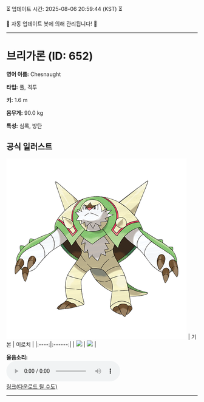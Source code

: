 
⏳ 업데이트 시간: 2025-08-06 20:59:44 (KST) ⏳

🤖 자동 업데이트 봇에 의해 관리됩니다! 🤖

---

# 브리가론 (ID: 652)
**영어 이름:** Chesnaught

**타입:** 풀, 격투

**키:** 1.6 m

**몸무게:** 90.0 kg

**특성:** 심록, 방탄

## 공식 일러스트
![](https://raw.githubusercontent.com/PokeAPI/sprites/master/sprites/pokemon/other/official-artwork/652.png)
| 기본 | 이로치 |
|:----:|:------:|
| <img src="http://play.pokemonshowdown.com/sprites/ani/chesnaught.gif" width="200"> | <img src="http://play.pokemonshowdown.com/sprites/ani-shiny/chesnaught.gif" width="200"> |

**울음소리:**<br><audio controls src="https://raw.githubusercontent.com/PokeAPI/cries/main/cries/pokemon/latest/652.ogg"></audio><br> [링크(다운로드 될 수도)](https://raw.githubusercontent.com/PokeAPI/cries/main/cries/pokemon/latest/652.ogg)


---
